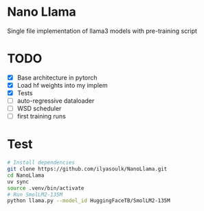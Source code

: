 # Nano Llama

Single file implementation of llama3 models with pre-training script


# TODO

- [x] Base architecture in pytorch
- [x] Load hf weights into my implem
- [x] Tests
- [ ] auto-regressive dataloader
- [ ] WSD scheduler
- [ ] first training runs

# Test

```sh
# Install dependencies
git clone https://github.com/ilyasoulk/NanoLlama.git
cd NanoLlama
uv sync
source .venv/bin/activate
# Run SmolLM2-135M
python llama.py --model_id HuggingFaceTB/SmolLM2-135M
```
